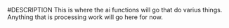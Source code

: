 #DESCRIPTION
This is where the ai functions will go that do varius things. Anything that is processing work will go here for now. 
